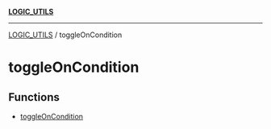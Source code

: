 [**LOGIC_UTILS**](../README.md)

***

[LOGIC_UTILS](../README.md) / toggleOnCondition

# toggleOnCondition

## Functions

- [toggleOnCondition](functions/toggleOnCondition.md)

